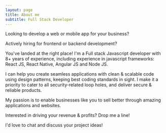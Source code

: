 ```yaml
---
layout: page
title: About me
subtitle: Full Stack Developer
---
```


Looking to develop a web or mobile app for your business?

Actively hiring for frontend or backend development?

You've landed at the right place! I'm a Full stack Javascript developer with 8+ years of experience, including experience in javascript frameworks: React JS, React Native, Angular JS and Node JS.

I can help you create seamless applications with clean & scalable code using design patterns, keeping best coding standards in sight. I make it a priority to cater to all security-related loop holes, and deliver secure & reliable products.

My passion is to enable businesses like you to sell better through amazing applications and websites.

Interested in driving your revenue & profits? Drop me a line!

I'd love to chat and discuss your project ideas!
